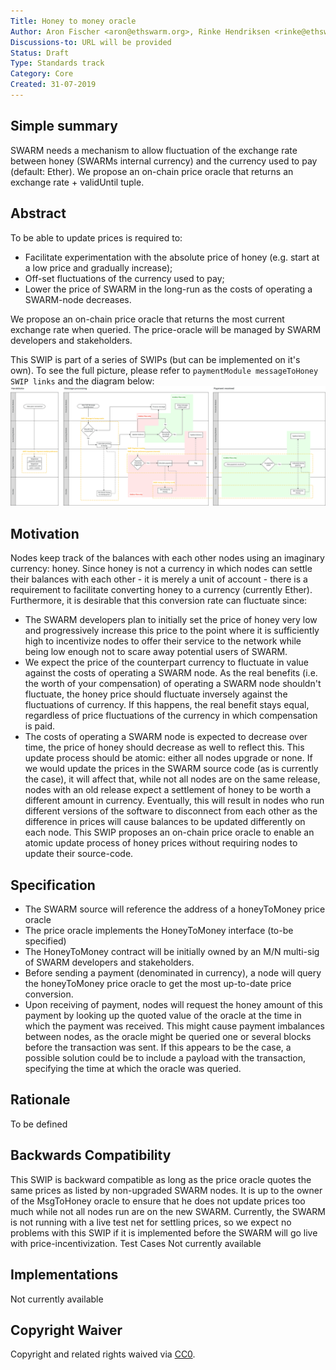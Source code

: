 ```yaml
---
Title: Honey to money oracle
Author: Aron Fischer <aron@ethswarm.org>, Rinke Hendriksen <rinke@ethswarm.org>, Vojtech Simetka <vojtech@iovlabs.org>
Discussions-to: URL will be provided
Status: Draft
Type: Standards track
Category: Core
Created: 31-07-2019
---
```


## Simple summary 
SWARM needs a mechanism to allow fluctuation of the exchange rate between honey (SWARMs internal currency) and the currency used to pay (default: Ether). We propose an on-chain price oracle that returns an exchange rate + validUntil tuple.  

## Abstract 
To be able to update prices is required to:
* Facilitate experimentation with the absolute price of honey (e.g. start at a low price and gradually increase);
* Off-set fluctuations of the currency used to pay;
* Lower the price of SWARM in the long-run as the costs of operating a SWARM-node decreases.

We propose an on-chain price oracle that returns the most current exchange rate when queried. The price-oracle will be managed by SWARM developers and stakeholders.

This SWIP is part of a series of SWIPs (but can be implemented on it's own). To see the full picture, please refer to `paymentModule messageToHoney SWIP links` and the diagram below:
![SWIP_Diagrams.svg](./../assets/swip-honey_to_money/SWIP_Diagrams.svg)

## Motivation
Nodes keep track of the balances with each other nodes using an imaginary currency: honey. Since honey is not a currency in which nodes can settle their balances with each other - it is merely a unit of account - there is a requirement to facilitate converting honey to a currency (currently Ether). Furthermore, it is desirable that this conversion rate can fluctuate since:
* The SWARM developers plan to initially set the price of honey very low and progressively increase this price to the point where it is sufficiently high to incentivize nodes to offer their service to the network while being low enough not to scare away potential users of SWARM. 
* We expect the price of the counterpart currency to fluctuate in value against the costs of operating a SWARM node. As the real benefits (i.e. the worth of your compensation) of operating a SWARM node shouldn't fluctuate, the honey price should fluctuate inversely against the fluctuations of currency. If this happens, the real benefit stays equal, regardless of price fluctuations of the currency in which compensation is paid. 
* The costs of operating a SWARM node is expected to decrease over time, the price of honey should decrease as well to reflect this. 
This update process should be atomic: either all nodes upgrade or none. If we would update the prices in the SWARM source code (as is currently the case), it will affect that, while not all nodes are on the same release, nodes with an old release expect a settlement of honey to be worth a different amount in currency. Eventually, this will result in nodes who run different versions of the software to disconnect from each other as the difference in prices will cause balances to be updated differently on each node. This SWIP proposes an on-chain price oracle to enable an atomic update process of honey prices without requiring nodes to update their source-code. 
## Specification
* The SWARM source will reference the address of a honeyToMoney price oracle
* The price oracle implements the HoneyToMoney interface (to-be specified) 
* The HoneyToMoney contract will be initially owned by an M/N multi-sig of SWARM developers and stakeholders.
* Before sending a payment (denominated in currency), a node will query the honeyToMoney price oracle to get the most up-to-date price conversion. 
* Upon receiving of payment, nodes will request the honey amount of this payment by looking up the quoted value of the oracle at the time in which the payment was received. This might cause payment imbalances between nodes, as the oracle might be queried one or several blocks before the transaction was sent. If this appears to be the case, a possible solution could be to include a payload with the transaction, specifying the time at which the oracle was queried.

## Rationale
To be defined

## Backwards Compatibility 
This SWIP is backward compatible as long as the price oracle quotes the same prices as listed by non-upgraded SWARM nodes. It is up to the owner of the MsgToHoney oracle to ensure that he does not update prices too much while not all nodes run are on the new SWARM. Currently, the SWARM is not running with a live test net for settling prices, so we expect no problems with this SWIP if it is implemented before the SWARM will go live with price-incentivization. 
Test Cases
Not currently available
## Implementations 
Not currently available
## Copyright Waiver
 Copyright and related rights waived via [CC0](https://creativecommons.org/publicdomain/zero/1.0/).
